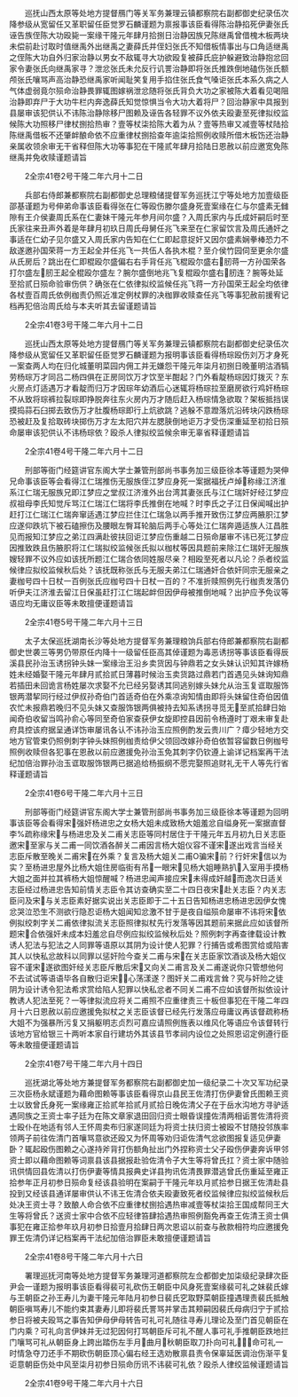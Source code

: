 <!-- { "loadSidebar": true } -->
　　巡抚山西太原等处地方提督鴈门等关军务兼理云镇都察院右副都御史纪录伍次降参级从宽留任又革职留任臣觉罗石麟谨题为禀报事该臣看得陈治静掐死伊妻张氏诬告族侄陈大功殴毙一案缘干隆元年肆月拾捌日治静因族兄陈继禹曾借槐木板两块未偿前赴讨取时值继禹外出继禹之妻薛氏并侄妇张氏不知借板情事出与口角适继禹之侄陈大功自外归家治静以男女不敌辄寻大功欲殴复被薛氏庇护躲避致治静抱忿回家令妻张氏向继禹家寻？泄忿张氏未允反行讥詈治静即将张氏推跌倒地磕伤张氏额颅张氏嚷骂声高治静恐继禹家听闻耻笑复用手掐住张氏食气嗓讵张氏本系久病之人气体虚弱竟尔殒命治静畏罪辄图嫁祸泄忿随将张氏背负大功之家被陈大着看见喝阻治静即弃尸于大功牛栏内奔逸薛氏知觉惊惧当令大功大着将尸？回治静家中具报到县屡审该犯供认不讳陈治静除移尸图赖及诬告各轻罪不议外依夫殴妻至死律拟绞监候陈大功照移尸律杖捌拾热审？壹等杖柒拾陈大着为从？壹等热审又减壹等杖陆拾陈继禹借板不还肇衅酿命依不应重律杖捌拾查年逾柒拾照例收赎所借木板饬还治静亲属收领余审无干省释但陈大功等事犯在干隆贰年肆月拾陆日恩赦以前应邀宽免陈继禹并免收赎谨题请旨

　　2全宗41卷2号干隆二年六月十二日

　　兵部右侍郎兼都察院右副都御史总理粮储提督军务巡抚江宁等处地方加壹级臣邵基谨题为号伸弟命事该臣看得张在仁等殴伤滕尔盛身死壹案缘在仁与尔盛素无雠隙有王介侯妻周氏系在仁妻妹干隆元年参月间尔盛？入周氏家内与氏成奸嗣后时至氏家往来丑声外着是年肆月初玖日周氏母舅任兆飞来至在仁家留饮言及周氏通奸之事适在仁幼子见尔盛又入周氏家内告知在仁仁即起意捉奸又因尔盛素娴拳棒恐力不敌遂邀孙国荣蒋一方王起全并任兆飞一共伍人各执木棍？至介侯竹园伺至更余尔盛从氏房后？跳出在仁即棍殴尔盛偏右右手背任兆飞棍殴尔盛右肕蒋一方孙国荣各打尔盛左肕王起全棍殴尔盛左？腕尔盛倒地兆飞复棍殴尔盛右肕连？腕等处延至拾贰日殒命验审伤供？确张在仁依律拟绞监候任兆飞蒋一方孙国荣王起全均依律各杖壹百周氏依例枷责仍照近准定例杖罪的决枷罪收赎查任兆飞等事犯赦前援宥记档再犯倍治周氏给与本夫听其去留谨题请旨

　　2全宗41卷3号干隆二年六月十二日

　　巡抚山西太原等处地方提督鴈门等关军务兼理云镇都察院右副都御史纪录伍次降参级从宽留任又革职留任臣觉罗石麟谨题为报明事该臣看得杨琮殴伤刘万才身死一案查两人均在归化城董明菜园内佣工并无嫌怨干隆元年柒月初捌日晚董明沽酒犒劳杨琮万才同吕二杨四俱在正房同饮万才饮至半酣起？门外看靛杨琮因灯拨灭？东火房点灯适遇万才看靛而归万才因琮年幼酒后心迷辄将杨琮拉至磨房欲行鸡奸杨琮不从致将琮裤拉裂琮即挣脱奔往东火房内万才随后赶入杨琮情急欲取？架板抵挡误摸捣蒜石臼掷去致伤万才肚腹杨琮即行上炕欲跳？逃躲不意蹬落炕沿砖块闪跌杨琮恐被赶及复拾取砖块掷伤万才左太阳穴并左腮脥倒地讵万才受伤深重延至初拾日殒命屡审该犯供认不讳杨琮依？殴杀人律拟绞监候余审无辜省释谨题请旨

　　2全宗41卷4号干隆二年六月十二日

　　刑部等衙门经筵讲官东阁大学士兼管刑部尚书事务加三级臣徐本等谨题为哭伸兄命事该臣等会看得江仁瑞推伤无服族侄江梦应身死一案据福抚卢焯称缘江济淮系江仁瑞无服族兄即江梦应之堂叔江济淮外出台湾其妻张氏与江仁瑞奸好经江梦应叔祖母李氏知觉斥骂江仁瑞江仁瑞将李氏推倒在地喊？时李氏之子江日保闻喊出护赶打江仁瑞江仁瑞奔窜适遇江梦应拦住江仁瑞急以两手推开致伤江梦应两腋胑江梦应遂仰跌坑下被石磕擦伤及腰眼左臀耳轮脑后两手心等处江仁瑞奔遁适族人江昌胜见而报知江梦应之弟江四满赴彼扶回讵江梦应伤重越二日殒命屡审不讳已死江梦应因推致跌且伤腋胑将江仁瑞拟绞监候张氏拟以枷杖等因具题前来除江仁瑞奸无服族嫂轻罪不议外应如该抚所题江仁瑞合依同姓服尽亲？相殴至死者以凡论？杀者绞监候律应拟绞监候秋后处？该抚既称张氏与无服夫弟江仁瑞通奸合依奸同宗无服亲之妻枷号四十日杖一百例张氏应枷号四十日杖一百的？不准折赎照例先行枷责发落仍听伊夫江济淮去留江日保虽赶打江仁瑞起衅但因伊母被推倒地喊？出护应予免议等语应均无庸议臣等未敢擅便谨题请旨

　　2全宗41卷5号干隆二年六月十三日

　　太子太保巡抚湖南长沙等处地方提督军务兼理粮饷兵部右侍郎兼都察院右副都御史世袭三等男仍带原任内降十一级留任臣高其倬谨题为毒恶诱拐等事该臣看得辰溪县民孙治玉诱拐钟头妹一案缘治王沿乡卖货因与钟鼎若之女头妹认识知其许嫁杨姓未经婚娶干隆元年肆月贰拾贰日薄暮时候治玉卖货路过鼎若门首遇见头妹询知鼎若插田未回诡言杨姓屡次求娶不允已经另娶诱其同逃别嫁头妹允从治玉复诓取服饰银两潜挈同行经过伊叔孙奇伯门首适奇伯在外乘凉询知情由即将头妹留住奇伯因值农忙未报鼎若晚归不见头妹又查服饰银两俱被持去知系诱拐寻觅无至贰拾肆日始闻奇伯收留当鸣孙俞心等同至奇伯家查获伊女旋即控县因前令杨遵时丁艰未审复赴府具控该府据呈通详饬审屡讯各认不讳孙治玉应照例酌发云贵川广？瘴少轻地方交地方官管束仍照例刺字钟头妹照例枷责给伊父领回改嫁孙奇伯依暂容留数日例枷号照例收赎但各犯事在恩赦以前应邀援免孙治玉免其刺字仍钦遵上谕详记档案再干法纪加倍治罪孙治玉诓取服饰银两已据追给杨振纲不愿完娶照追财礼无干人等先行省释谨题请旨

　　2全宗41卷6号干隆二年六月十三日

　　刑部等衙门经筵讲官东阁大学士兼管刑部尚书事务加三级臣徐本等谨题为回明事该臣等会看得宋强奸杨进忠之女杨大姐未成致杨大姐羞忿自缢身死一案据直督李%疏称缘宋与杨进忠及关二甫关志臣等同村居住于干隆元年五月初九日关志臣邀宋至家与关二甫一同饮酒各醉关二甫因言杨大姐仪容不谨宋遂出戏言当经关志臣斥散至晚关二甫宋在外乘？复言及杨大姐关二甫O骗宋前？行奸宋信以为实？至杨进忠屋外比杨大姐住房临街有吊一眼宋见杨大姐睡熟扒入室用手摸杨大姐之面并拉其裤杨大姐惊醒喊？杨进忠闻声接应宋未得成奸越而逸次日适关志臣经过杨进忠告知前情关志臣令其访查确实至二十四日夜宋赴关志臣？内关志臣问及宋与关志臣素好据实说出关志臣即于二十五日告知杨进忠杨进忠因伊女愧忿哭泣恐生不测欲行隐忍讵杨大姐闻知忿激不甘于是夜自缢殒命屡审不讳将宋依例拟绞刺字关二甫依律拟流关志臣照律拟杖先行发落等因其题前来据此应如该督所题宋合依强奸未成本妇羞忿自尽例应拟绞监候秋后处？照例刺字再查律载设计教诱人犯法与犯法之人同罪等语原以其阴为设计使人犯罪？行捕告或希图赏给或陷害其人以快私忿故科以同罪以惩奸险今查关二甫与宋在关志臣家饮酒谈及杨大姐仪容不谨宋遂欲图奸经关志臣斥散后宋又向关二甫言及关二甫遂说你只管想他何不去试试等语语毕各自散归讵宋？心荡漾遂？图奸关二甫戏言耸？究与奸险之徒阴为设计诱令犯法希求赏给陷人犯罪以快私忿者不同关二甫不应如该督所拟依设计教诱人犯法至死？一等律拟流应将关二甫照不应重律责三十板但事犯在干隆二年四月十六日恩赦以前应邀援免拟杖之关志臣该督已经先行发落应毋庸议再该督疏称杨大姐不为强暴所污复又捐躯明志贞烈可嘉应请照例旌表以维风化等语应令该督转行该地方官给银三十两听本家自行建坊外其该县节孝祠内设位之处照恩诏定例遵行臣等未敢擅便谨题请旨

　　2全宗41卷7号干隆二年六月十四日

　　巡抚湖北等处地方兼提督军务都察院右副都御史加一级纪录二十次又军功纪录三次臣杨永斌谨题为藉命图赖等事该臣看得京山县民王佐清打伤伊妻曾氏图赖王资士以致曾氏身死一案缘雍正拾贰年拾贰月贰拾日晚佐清父子在于岳水沟地方寻驴适遇同族之王资士率子廷为在陈文章家退田回归资士眼昏误撞佐清两相诟詈佐清将资士殴仆在地适有邻人王怀周卖布归家遂同廷为将资士扶归资士被殴不甘随投邻族率领两子前往佐清门首嚷骂意欲还殴又为怀周等劝归讵佐清气忿欲图报复适见伊妻卧？辄起殴伤图赖之心遂持斧背打伤额角扯出门外捏称资士父子殴伤伊妻奔诉甲邻资士即以藉命图赖等词禀县该县据报赴验佐清令子大生等将曾氏扛？资士家中随验讯供情回县佐清以打伤伊妻等情具报典史详县拘讯佐清畏罪潜逃曾氏伤重延至雍正拾参年正月初参日殒命复经该县验明在案嗣于干隆元年玖月贰拾参日据王佐清赴县投到又经该县通详屡审供认不讳王佐清合依夫殴妻致死者绞监候律应拟绞监候秋后处决王资士寻？致酿人命合依不应重律杖捌拾遇热审减壹等杖柒拾王国成帮同王大生等将曾氏？送资士家中合依不应轻律笞肆拾遇热审照例豁免再查王佐清王资士俱事犯在雍正拾参年玖月初参日拾壹月拾肆日两次恩诏以前查与赦款相符均应邀援免罪王佐清仍详记档案再干法纪加倍治罪臣未敢擅便谨题请旨

　　2全宗41卷8号干隆二年六月十六日

　　署理巡抚河南等处地方提督军务兼理河道都察院左佥都御史加柒级纪录肆次臣尹会一谨题为报明事该臣看得裴可礼砍伤王朝臣中风身死壹案缘裴可礼之妹裴氏嫁与王朝臣之孙王寿儿为妻干隆元年陆月初参日裴氏穵取野菜朝臣撞遇理责裴氏抵触朝臣嗔骂寿儿不能约束其妻寿儿即将裴氏詈骂并掌击其颊嗣因裴氏母病归宁于贰拾参日将被夫殴骂之事告知伊母伊母转告可礼可礼随往寻寿儿理论及至门首见朝臣在门内乘？可礼向言伊妹并无过犯因何打骂朝臣斥可礼不醒人事可礼手推朝臣跌地拦门嚷骂可礼从朝臣身上跨出踏伤左手月曲月秋朝臣取刀扑向可礼？命可礼一时情急夺刀还手不期砍伤朝臣顶心偏右经王选劝散禀县责令保辜延医调治伤渐平复讵意朝臣伤处中风至柒月初参日殒命历讯不讳裴可礼依？殴杀人律绞监候谨题请旨

　　2全宗41卷9号干隆二年六月十六日

